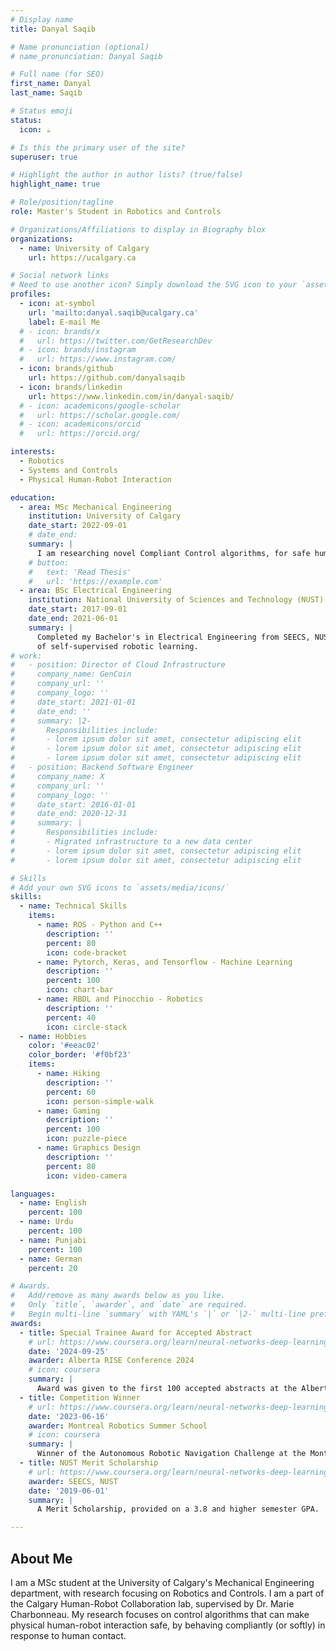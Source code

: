 ```yaml
---
# Display name
title: Danyal Saqib

# Name pronunciation (optional)
# name_pronunciation: Danyal Saqib

# Full name (for SEO)
first_name: Danyal
last_name: Saqib

# Status emoji
status:
  icon: ☕️

# Is this the primary user of the site?
superuser: true

# Highlight the author in author lists? (true/false)
highlight_name: true

# Role/position/tagline
role: Master's Student in Robotics and Controls

# Organizations/Affiliations to display in Biography blox
organizations:
  - name: University of Calgary
    url: https://ucalgary.ca

# Social network links
# Need to use another icon? Simply download the SVG icon to your `assets/media/icons/` folder.
profiles:
  - icon: at-symbol
    url: 'mailto:danyal.saqib@ucalgary.ca'
    label: E-mail Me
  # - icon: brands/x
  #   url: https://twitter.com/GetResearchDev
  # - icon: brands/instagram
  #   url: https://www.instagram.com/
  - icon: brands/github
    url: https://github.com/danyalsaqib
  - icon: brands/linkedin
    url: https://www.linkedin.com/in/danyal-saqib/
  # - icon: academicons/google-scholar
  #   url: https://scholar.google.com/
  # - icon: academicons/orcid
  #   url: https://orcid.org/

interests:
  - Robotics
  - Systems and Controls
  - Physical Human-Robot Interaction

education:
  - area: MSc Mechanical Engineering
    institution: University of Calgary
    date_start: 2022-09-01
    # date_end: 
    summary: |
      I am researching novel Compliant Control algorithms, for safe human-robot interaction.
    # button:
    #   text: 'Read Thesis'
    #   url: 'https://example.com'
  - area: BSc Electrical Engineering
    institution: National University of Sciences and Technology (NUST)
    date_start: 2017-09-01
    date_end: 2021-06-01
    summary: |
      Completed my Bachelor's in Electrical Engineering from SEECS, NUST, Islamabad, Pakistan. My undergraduate thesis was in the domain
      of self-supervised robotic learning.
# work:
#   - position: Director of Cloud Infrastructure
#     company_name: GenCoin
#     company_url: ''
#     company_logo: ''
#     date_start: 2021-01-01
#     date_end: ''
#     summary: |2-
#       Responsibilities include:
#       - lorem ipsum dolor sit amet, consectetur adipiscing elit
#       - lorem ipsum dolor sit amet, consectetur adipiscing elit
#       - lorem ipsum dolor sit amet, consectetur adipiscing elit
#   - position: Backend Software Engineer
#     company_name: X
#     company_url: ''
#     company_logo: ''
#     date_start: 2016-01-01
#     date_end: 2020-12-31
#     summary: |
#       Responsibilities include:
#       - Migrated infrastructure to a new data center
#       - lorem ipsum dolor sit amet, consectetur adipiscing elit
#       - lorem ipsum dolor sit amet, consectetur adipiscing elit

# Skills
# Add your own SVG icons to `assets/media/icons/`
skills:
  - name: Technical Skills
    items:
      - name: ROS - Python and C++
        description: ''
        percent: 80
        icon: code-bracket
      - name: Pytorch, Keras, and Tensorflow - Machine Learning
        description: ''
        percent: 100
        icon: chart-bar
      - name: RBDL and Pinocchio - Robotics
        description: ''
        percent: 40
        icon: circle-stack
  - name: Hobbies
    color: '#eeac02'
    color_border: '#f0bf23'
    items:
      - name: Hiking
        description: ''
        percent: 60
        icon: person-simple-walk
      - name: Gaming
        description: ''
        percent: 100
        icon: puzzle-piece
      - name: Graphics Design
        description: ''
        percent: 80
        icon: video-camera

languages:
  - name: English
    percent: 100
  - name: Urdu
    percent: 100
  - name: Punjabi
    percent: 100
  - name: German
    percent: 20

# Awards.
#   Add/remove as many awards below as you like.
#   Only `title`, `awarder`, and `date` are required.
#   Begin multi-line `summary` with YAML's `|` or `|2-` multi-line prefix and indent 2 spaces below.
awards:
  - title: Special Trainee Award for Accepted Abstract
    # url: https://www.coursera.org/learn/neural-networks-deep-learning
    date: '2024-09-25'
    awarder: Alberta RISE Conference 2024
    # icon: coursera
    summary: |
      Award was given to the first 100 accepted abstracts at the Alberta RISE Conference 2024.
  - title: Competition Winner
    # url: https://www.coursera.org/learn/neural-networks-deep-learning
    date: '2023-06-16'
    awarder: Montreal Robotics Summer School
    # icon: coursera
    summary: |
      Winner of the Autonomous Robotic Navigation Challenge at the Montreal Robotics Summer School 2023, held at Mila - Quebec AI Institute.
  - title: NUST Merit Scholarship
    # url: https://www.coursera.org/learn/neural-networks-deep-learning
    awarder: SEECS, NUST
    date: '2019-06-01'
    summary: |
      A Merit Scholarship, provided on a 3.8 and higher semester GPA.

---
```


## About Me

I am a MSc student at the University of Calgary's Mechanical Engineering department, with research focusing on Robotics and Controls. I am a part of the Calgary Human-Robot Collaboration lab, supervised by Dr. Marie Charbonneau. My research focuses on control algorithms that can make physical human-robot interaction safe, by behaving compliantly (or softly) in response to human contact.
